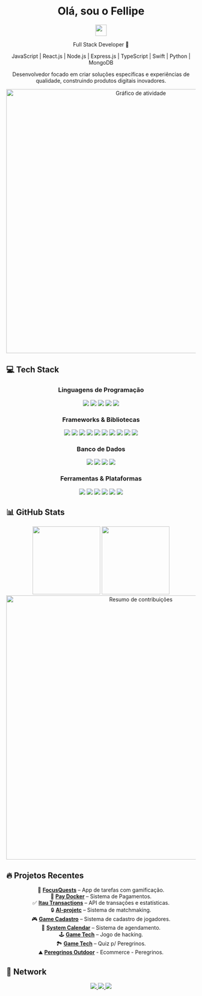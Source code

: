<h1 align="center">Olá, sou o Fellipe</h1>
<p align="center">
  <img src="https://media.giphy.com/media/hvRJCLFzcasrR4ia7z/giphy.gif" width="30px"/>
</p>

<div align="center">
  
  Full Stack Developer 🚀
  
  JavaScript | React.js | Node.js | Express.js | TypeScript | Swift | Python | MongoDB
  
</div>

<p align="center">
  Desenvolvedor focado em criar soluções específicas e experiências de qualidade, construindo produtos digitais inovadores.
</p>

<div align="center">
  <img width="700" src="https://github-readme-activity-graph.vercel.app/graph?username=devfe00&theme=react-dark&hide_border=true" alt="Gráfico de atividade" />
</div>

## 💻 Tech Stack

<div align="center">
  
  ### Linguagens de Programação
  <p>
    <img src="https://img.shields.io/badge/JavaScript-F7DF1E?style=for-the-badge&logo=javascript&logoColor=black"/>
    <img src="https://img.shields.io/badge/TypeScript-007ACC?style=for-the-badge&logo=typescript&logoColor=white"/>
    <img src="https://img.shields.io/badge/Python-3776AB?style=for-the-badge&logo=python&logoColor=white"/>
    <img src="https://img.shields.io/badge/Swift-FA7343?style=for-the-badge&logo=swift&logoColor=white"/>
    <img src="https://img.shields.io/badge/Java-ED8B00?style=for-the-badge&logo=java&logoColor=white"/>
  </p>
  
  ### Frameworks & Bibliotecas
  <p>
    <img src="https://img.shields.io/badge/React-20232A?style=for-the-badge&logo=react&logoColor=61DAFB"/>
    <img src="https://img.shields.io/badge/React_Native-20232A?style=for-the-badge&logo=react&logoColor=61DAFB"/>
    <img src="https://img.shields.io/badge/Node.js-43853D?style=for-the-badge&logo=node.js&logoColor=white"/>
    <img src="https://img.shields.io/badge/Express-000000?style=for-the-badge&logo=express&logoColor=white"/>
    <img src="https://img.shields.io/badge/Next.js-000000?style=for-the-badge&logo=next.js&logoColor=white"/>
    <img src="https://img.shields.io/badge/Tailwind_CSS-38B2AC?style=for-the-badge&logo=tailwind-css&logoColor=white"/>
    <img src="https://img.shields.io/badge/Django-092E20?style=for-the-badge&logo=django&logoColor=white"/>
    <img src="https://img.shields.io/badge/Vue.js-4FC08D?style=for-the-badge&logo=vue.js&logoColor=white"/>
    <img src="https://img.shields.io/badge/Angular-DD0031?style=for-the-badge&logo=angular&logoColor=white"/>
    <img src="https://img.shields.io/badge/Spring_Boot-6DB33F?style=for-the-badge&logo=spring-boot&logoColor=white"/>
  </p>
  
  ### Banco de Dados
  <p>
    <img src="https://img.shields.io/badge/MongoDB-4EA94B?style=for-the-badge&logo=mongodb&logoColor=white"/>
    <img src="https://img.shields.io/badge/MySQL-4479A1?style=for-the-badge&logo=mysql&logoColor=white"/>
    <img src="https://img.shields.io/badge/Oracle-F80000?style=for-the-badge&logo=oracle&logoColor=white"/>
    <img src="https://img.shields.io/badge/PostgreSQL-316192?style=for-the-badge&logo=postgresql&logoColor=white"/>
  </p>
  
  ### Ferramentas & Plataformas
  <p>
    <img src="https://img.shields.io/badge/Git-F05032?style=for-the-badge&logo=git&logoColor=white"/>
    <img src="https://img.shields.io/badge/GitHub-100000?style=for-the-badge&logo=github&logoColor=white"/>
    <img src="https://img.shields.io/badge/Docker-2496ED?style=for-the-badge&logo=docker&logoColor=white"/>
    <img src="https://img.shields.io/badge/Insomnia-5849BE?style=for-the-badge&logo=insomnia&logoColor=white"/>
    <img src="https://img.shields.io/badge/Wordpress-21759B?style=for-the-badge&logo=wordpress&logoColor=white"/>
    <img src="https://img.shields.io/badge/Shopify-7AB55C?style=for-the-badge&logo=shopify&logoColor=white"/>
  </p>
</div>

## 📊 GitHub Stats

<div align="center">
  <img height="180em" src="https://github-readme-stats.vercel.app/api?username=devfe00&show_icons=true&count_private=true&theme=react&hide_border=true" />
  <img height="180em" src="https://github-readme-stats.vercel.app/api/top-langs/?username=devfe00&layout=compact&langs_count=8&theme=react&hide_border=true" />
</div>

<div align="center">
  <img width="700" src="https://github-profile-summary-cards.vercel.app/api/cards/profile-details?username=devfe00&theme=react" alt="Resumo de contribuições" />
</div>

## 🔥 Projetos Recentes

<p align="center">
  🚀 <a href="https://github.com/devfe00/FocusQuests"><strong>FocusQuests</strong></a> – App de tarefas com gamificação.<br>
  💸 <a href="https://github.com/devfe00/pay.docker"><strong>Pay Docker</strong></a> – Sistema de Pagamentos.<br>
  ✅ <a href="https://github.com/devfe00/itau-transactions"><strong>Itau Transactions</strong></a> – API de transações e estatísticas.<br>
  🔒 <a href="https://github.com/devfe00/IA-project"><strong>AI-projetc</strong></a> – Sistema de matchmaking.<br>
  🎮 <a href="https://github.com/devfe00/game.cadastro"><strong>Game Cadastro</strong></a> – Sistema de cadastro de jogadores.<br>
  📆 <a href="https://github.com/devfe00/system.calendar"><strong>System Calendar</strong></a> – Sistema de agendamento.<br>
  🕹️ <a href="https://github.com/devfe00/game.tech"><strong>Game Tech</strong></a> – Jogo de hacking.<br>
  🏞️ <a href="https://github.com/devfe00/peregrinos-quiz"><strong>Game Tech</strong></a> – Quiz p/ Peregrinos.<br>
  ⛰️ <a href="https://peregrinosout.com"><strong>Peregrinos Outdoor</strong></a> - Ecommerce - Peregrinos.
</p>

## 🤝 Network

<p align="center">
  <a href="https://www.linkedin.com/in/fellipe-dev00/">
    <img src="https://img.shields.io/badge/LinkedIn-0077B5?style=for-the-badge&logo=linkedin&logoColor=white"/>
  </a>
  <a href="mailto:fellipe.silva25@hotmail.com">
    <img src="https://img.shields.io/badge/Email-0078D4?style=for-the-badge&logo=microsoft-outlook&logoColor=white"/>
  </a>
  <a href="https://github.com/devfe00">
    <img src="https://img.shields.io/badge/GitHub-100000?style=for-the-badge&logo=github&logoColor=white"/>
  </a>
</p>

